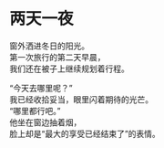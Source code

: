 # 两天一夜

窗外洒进冬日的阳光。\
第一次旅行的第二天早晨，\
我们还在被子上继续规划着行程。

“今天去哪里呢？”\
我已经收拾妥当，眼里闪着期待的光芒。\
“哪里都行吧。”\
他坐在窗边抽着烟，\
脸上却是“最大的享受已经结束了”的表情。
